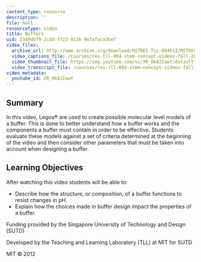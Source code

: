 ```yaml
---
content_type: resource
description: ''
file: null
resourcetype: Video
title: Buffers
uid: 2349dbf9-2cdd-7723-922b-9e7afaca3bef
video_files:
  archive_url: http://www.archive.org/download/MITRES.TLL-004F13/MITRES_TLL-004F13_buffers_300k.mp4
  video_captions_file: /courses/res-tll-004-stem-concept-videos-fall-2013/fa825295664e571d81264eb8932e8eab_XR_0k8JIawY.vtt
  video_thumbnail_file: https://img.youtube.com/vi/XR_0k8JIawY/default.jpg
  video_transcript_file: /courses/res-tll-004-stem-concept-videos-fall-2013/2ff98d6aabab2f2675181916eaccfaf1_XR_0k8JIawY.pdf
video_metadata:
  youtube_id: XR_0k8JIawY
---
```


Summary
-------

In this video, Legos® are used to create possible molecular level models of a buffer. This is done to better understand how a buffer works and the components a buffer must contain in order to be effective. Students evaluate these models against a set of criteria determined at the beginning of the video and then consider other parameters that must be taken into account when designing a buffer.

Learning Objectives
-------------------

After watching this video students will be able to:

*   Describe how the structure, or composition, of a buffer functions to resist changes in pH.
*   Explain how the choices made in buffer design impact the properties of a buffer.

Funding provided by the Singapore University of Technology and Design (SUTD)

Developed by the Teaching and Learning Laboratory (TLL) at MIT for SUTD

MIT © 2012